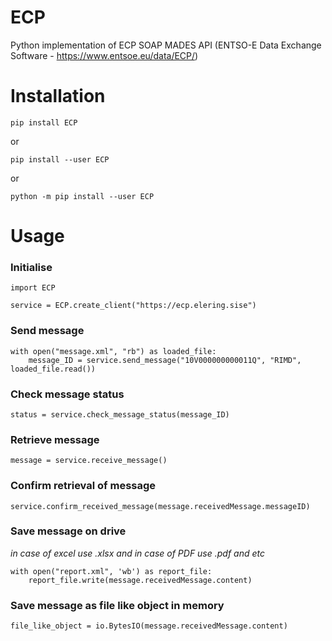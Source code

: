 # ECP
Python implementation of ECP SOAP MADES API (ENTSO-E Data Exchange Software - https://www.entsoe.eu/data/ECP/) 

# Installation

    pip install ECP

or

    pip install --user ECP

or 

    python -m pip install --user ECP


# Usage

### Initialise
    import ECP

    service = ECP.create_client("https://ecp.elering.sise")

### Send message
    with open("message.xml", "rb") as loaded_file:
        message_ID = service.send_message("10V000000000011Q", "RIMD", loaded_file.read())

### Check message status
    status = service.check_message_status(message_ID)

### Retrieve message
    message = service.receive_message()
    
### Confirm retrieval of message
    service.confirm_received_message(message.receivedMessage.messageID)
    
### Save message on drive
*in case of excel use .xlsx and in case of PDF use .pdf and etc*

    with open("report.xml", 'wb') as report_file:
        report_file.write(message.receivedMessage.content)
        
### Save message as file like object in memory

    file_like_object = io.BytesIO(message.receivedMessage.content)

    
    
